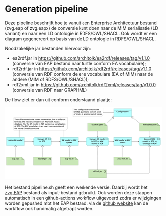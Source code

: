 # Generation pipeline

Deze pipeline beschrijft hoe je vanuit een Enterprise Architectuur bestand (zvg.eap of zvg.eapx) de conversie kunt doen naar de MIM serialisatie (LD variant) en naar een LD ontologie in RDFS/OWL/SHACL. Ook wordt er een diagram gegenereert op basis van de LD ontologie in RDFS/OWL/SHACL.



Noodzakelijke jar bestanden hiervoor zijn:
- ea2rdf.jar in https://github.com/architolk/ea2rdf/releases/tag/v1.1.0 (conversie van EAP bestand naar turtle conform EA vocabulaire);
- rdf2rdf.jar in https://github.com/architolk/rdf2rdf/releases/tag/v1.1.0 (conversie van RDF conform de ene vocabulare (EA of MIM) naar de andere (MIM of RDFS/OWL/SHACL));
- rdf2xml.jar in https://github.com/architolk/rdf2xml/releases/tag/v1.0.0 (conversie van RDF naar GRAPHML)

De flow ziet er dan uit conform onderstaand plaatje:

![](gen-pipeline.png)

Het bestand pipeline.sh geeft een werkende versie. Daarbij wordt het [zvg.EAP](../ea/zvg.EAP) bestand als input-bestand gebruikt.
Ook worden deze stappen automatisch in een github-actions workflow uitgevoerd zodra er wijzigingen worden gepushed mbt het EAP bestand. via de [github website](https://github.com/bp4mc2/bp4mc2-zvg/actions/workflows/gen-mim-ld.yml) kan de workflow ook handmatig afgetrapt worden.
